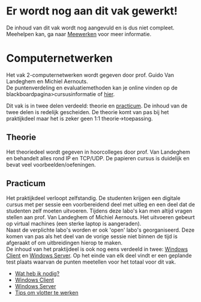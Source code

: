 # Er wordt nog aan dit vak gewerkt!
De inhoud van dit vak wordt nog aangevuld en is dus niet compleet.  
Meehelpen kan, ga naar [Meewerken](/meewerken) voor meer informatie.

# Computernetwerken
Het vak 2-computernetwerken wordt gegeven door prof. Guido Van Landeghem en Michiel Aernouts.   
De puntenverdeling en evaluatiemethoden kan je online vinden op de blackboardpagina>cursusinformatie of [hier](https://www.uantwerpen.be/nl/studeren/opleidingsaanbod/ingenieur-elektronica-ict/bachelor/studieprogramma/).

Dit vak is in twee delen verdeeld: theorie en [practicum](/computernetwerken/practicum). De inhoud van de twee delen is redelijk gescheiden. De theorie komt van pas bij het praktijkdeel maar het is zeker geen 1:1 theorie->toepassing.  
## Theorie
Het theoriedeel wordt gegeven in hoorcolleges door prof. Van Landeghem en behandelt alles rond IP en TCP/UDP. De papieren cursus is duidelijk en bevat veel voorbeelden/oefeningen.  
## Practicum
Het praktijkdeel verloopt zelfstandig. De studenten krijgen een digitale cursus met per sessie een voorbereidend deel met uitleg en een deel dat de studenten zelf moeten uitvoeren. Tijdens deze labo's kan men altijd vragen stellen aan prof. Van Landeghem of Michiel Aernouts. Het uitvoeren gebeurt op virtual machines (een sterke laptop is aangeraden).  
Naast de verplichte labo's worden er ook 'open' labo's georganiseerd. Deze komen van pas als het deel van de vorige sessie niet binnen de tijd is afgeraakt of om uitbreidingen hierop te maken.  
De inhoud van het praktijdeel is ook nog eens verdeeld in twee: [Windows Client](/computernetwerken/windows_client) en [Windows Server](/computernetwerken/windows_server). Op het einde van elk deel vindt er een geplande test plaats waarvan de punten meetellen voor het totaal voor dit vak.
*  [Wat heb ik nodig?](/computernetwerken/benodigdheden)
*  [Windows Client](/computernetwerken/windows_client)
*  [Windows Server](/computernetwerken/windows_server)
*  [Tips om vlotter te werken](/computernetwerken/tips)

